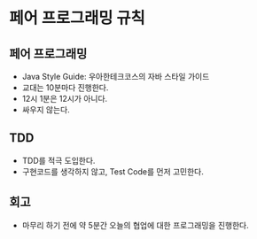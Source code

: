 # 페어 프로그래밍 규칙

## 페어 프로그래밍

* Java Style Guide: 우아한테크코스의 자바 스타일 가이드
* 교대는 10분마다 진행한다.
* 12시 1분은 12시가 아니다.
* 싸우지 않는다.

## TDD

* TDD를 적극 도입한다.
* 구현코드를 생각하지 않고, Test Code를 먼저 고민한다.

## 회고

* 마무리 하기 전에 약 5분간 오늘의 협업에 대한 프로그래밍을 진행한다.